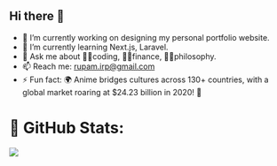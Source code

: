 ## Hi there 👋

<!--
**Rupam058/Rupam058** is a ✨ _special_ ✨ repository because its `README.md` (this file) appears on your GitHub profile.

Here are some ideas to get you started:
- 👯 I’m looking to collaborate on ...
- 🤔 I’m looking for help with ...
-->

- 🔭 I’m currently working on designing my personal portfolio website.
- 🌱 I’m currently learning Next.js, Laravel.
- 💬 Ask me about 🧑‍💻coding, 🧑‍💼finance, 🙇‍♂️philosophy.
- 📫 Reach me: rupam.irp@gmail.com 
- ⚡ Fun fact: 🌍 Anime bridges cultures across 130+ countries, with a global market roaring at $24.23 billion in 2020! 🚀

# 🎯 GitHub Stats:
![](https://github-readme-streak-stats.herokuapp.com/?user=Rupam058&theme=dark&hide_border=false)<br/>
